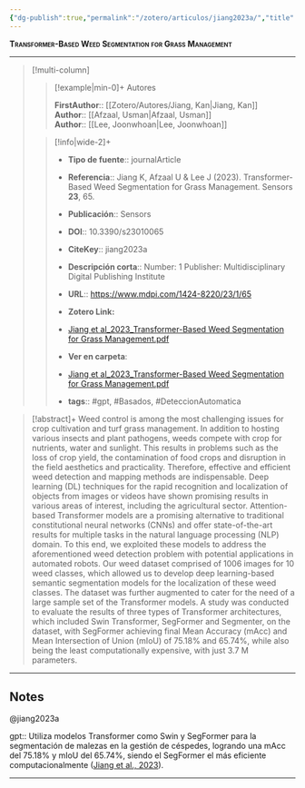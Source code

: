 ```yaml
---
{"dg-publish":true,"permalink":"/zotero/articulos/jiang2023a/","title":"Transformer-Based Weed Segmentation for Grass Management","tags":["#zotero"]}
---
```



<span style="font-variant:small-caps; font-weight: bold;">Transformer-Based Weed Segmentation for Grass Management</span>

---


> [!multi-column]
>
>> [!example|min-0]+ Autores
>> 
>> **FirstAuthor**:: [[Zotero/Autores/Jiang, Kan\|Jiang, Kan]]  
>> **Author**:: [[Afzaal, Usman\|Afzaal, Usman]]  
>> **Author**:: [[Lee, Joonwhoan\|Lee, Joonwhoan]]  
 >
>
>> [!info|wide-2]+
>>
>> - **Tipo de fuente**:: journalArticle
>> - **Referencia**:: Jiang K, Afzaal U & Lee J (2023). Transformer-Based Weed Segmentation for Grass Management. Sensors **23**, 65.
>> - **Publicación**:: Sensors
>> - **DOI**:: 10.3390/s23010065
>> - **CiteKey**:: jiang2023a
>> - **Descripción corta**:: Number: 1
Publisher: Multidisciplinary Digital Publishing Institute
>> - **URL**:: https://www.mdpi.com/1424-8220/23/1/65
>> - **Zotero Link:** 
>> - [Jiang et al_2023_Transformer-Based Weed Segmentation for Grass Management.pdf](zotero://select/library/items/E4TFBQ48)
>>
>> - **Ver en carpeta**: 
>> - [Jiang et al_2023_Transformer-Based Weed Segmentation for Grass Management.pdf](file://J:\OneDrive\Articulos\Jiang%20et%20al_2023_Transformer-Based%20Weed%20Segmentation%20for%20Grass%20Management.pdf)
>> - **tags**:: #gpt, #Basados, #DeteccionAutomatica



> [!abstract]+ 
>Weed control is among the most challenging issues for crop cultivation and turf grass management. In addition to hosting various insects and plant pathogens, weeds compete with crop for nutrients, water and sunlight. This results in problems such as the loss of crop yield, the contamination of food crops and disruption in the field aesthetics and practicality. Therefore, effective and efficient weed detection and mapping methods are indispensable. Deep learning (DL) techniques for the rapid recognition and localization of objects from images or videos have shown promising results in various areas of interest, including the agricultural sector. Attention-based Transformer models are a promising alternative to traditional constitutional neural networks (CNNs) and offer state-of-the-art results for multiple tasks in the natural language processing (NLP) domain. To this end, we exploited these models to address the aforementioned weed detection problem with potential applications in automated robots. Our weed dataset comprised of 1006 images for 10 weed classes, which allowed us to develop deep learning-based semantic segmentation models for the localization of these weed classes. The dataset was further augmented to cater for the need of a large sample set of the Transformer models. A study was conducted to evaluate the results of three types of Transformer architectures, which included Swin Transformer, SegFormer and Segmenter, on the dataset, with SegFormer achieving final Mean Accuracy (mAcc) and Mean Intersection of Union (mIoU) of 75.18% and 65.74%, while also being the least computationally expensive, with just 3.7 M parameters.


--- 

## Notes

@jiang2023a

gpt:: Utiliza modelos Transformer como Swin y SegFormer para la segmentación de malezas en la gestión de céspedes, logrando una mAcc del 75.18% y mIoU del 65.74%, siendo el SegFormer el más eficiente computacionalmente ([Jiang et al., 2023](zotero://select/library/items/IJR5YNCN)).






---







